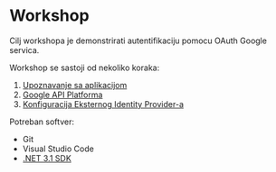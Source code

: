 # Workshop

Cilj workshopa je demonstrirati autentifikaciju pomocu OAuth Google servica.

Workshop se sastoji od nekoliko koraka:

1. [Upoznavanje sa aplikacijom](./Aplikacija.md)
2. [Google API Platforma](./GoogleApiPlatforma.md)
3. [Konfiguracija Eksternog Identity Provider-a](./KonfiguracijaEksternogIdentityProvider.md)

Potreban softver:

- Git
- Visual Studio Code
- [.NET 3.1 SDK](https://dotnet.microsoft.com/download/dotnet/5.0)
